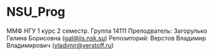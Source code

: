 # NSU_Prog
ММФ НГУ 1 курс 2 семестр. Группа 14111
Преподватель: Загорулько Галина Борисовна (gal@iis.nsk.su)
Репозиторий: Верстов Владимир Владимирович (vladimir@verstoff.ru)
